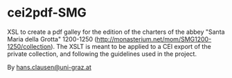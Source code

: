 # cei2pdf-SMG
XSL to create a pdf galley for the edition of the charters of the abbey "Santa Maria della Grotta" 1200-1250 (http://monasterium.net/mom/SMG1200-1250/collection).  The XSLT is meant to be applied to a CEI export of the private collection, and following the guidelines used in the project.

By hans.clausen@uni-graz.at
